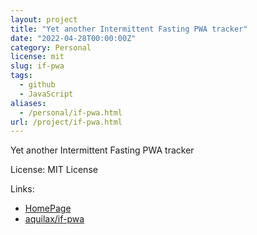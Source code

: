 ```yaml
---
layout: project
title: "Yet another Intermittent Fasting PWA tracker"
date: "2022-04-28T00:00:00Z"
category: Personal
license: mit
slug: if-pwa
tags:
  - github
  - JavaScript
aliases:
  - /personal/if-pwa.html
url: /project/if-pwa.html
---
```


Yet another Intermittent Fasting PWA tracker

License: MIT License

Links:

* [HomePage](https://if.avtobiografia.com)
* [aquilax/if-pwa](https://github.com/aquilax/if-pwa)
